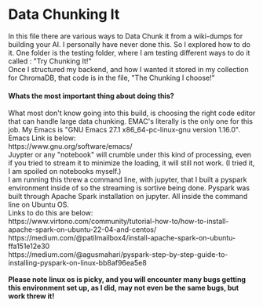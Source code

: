 <h1>Data Chunking It</h1>
In this file there are various ways to Data Chunk it from a wiki-dumps for building your AI. I personally have never done this. So I explored how to do it.
One folder is the testing folder, where I am testing different ways to do it called : "Try Chunking It!" <br>
Once I structured my backend, and how I wanted it stored in my collection for ChromaDB, that code is in the file, "The Chunking I choose!"

<h4>Whats the most important thing about doing this?</h4>
What most don't know going into this build, is choosing the right code editor that can handle large data chunking. EMAC's literally is the only one for this job. My Emacs is "GNU Emacs 27.1 x86_64-pc-linux-gnu version 1.16.0".<br>
Emacs Link is below:<br>
https://www.gnu.org/software/emacs/
<br>
Juypter or any "notebook" will crumble under this kind of processing, even if you tried to stream it to minimize the loading, it will still not work. (I tried it, I am spoiled on notebooks myself.)
<br>
I am running this threw a command line, with jupyter, that I built a pyspark environment inside of so the streaming is sortive being done. Pyspark was built through Apache Spark installation on jupyter. All inside the command line on Ubuntu OS.<br>
Links to do this are below:<br>
https://www.virtono.com/community/tutorial-how-to/how-to-install-apache-spark-on-ubuntu-22-04-and-centos/
<br>
https://medium.com/@patilmailbox4/install-apache-spark-on-ubuntu-ffa151e12e30<br>
https://medium.com/@agusmahari/pyspark-step-by-step-guide-to-installing-pyspark-on-linux-bb8af96ea5e8
<br>
<br>
<b>Please note linux os is picky, and you will encounter many bugs getting this environment set up, as I did, may not even be the same bugs, but work threw it! </b>
